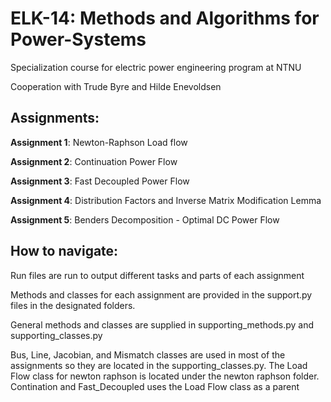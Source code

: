 # ELK-14: Methods and Algorithms for Power-Systems

Specialization course for electric power engineering program at NTNU

Cooperation with Trude Byre and Hilde Enevoldsen

## Assignments:
  **Assignment 1**: Newton-Raphson Load flow

  **Assignment 2**: Continuation Power Flow

  **Assignment 3**: Fast Decoupled Power Flow

  **Assignment 4**: Distribution Factors and Inverse Matrix Modification Lemma

  **Assignment 5**: Benders Decomposition - Optimal DC Power Flow

## How to navigate:
Run files are run to output different tasks and parts of each assignment

Methods and classes for each assignment are provided in the support.py files in the designated folders.

General methods and classes are supplied in supporting_methods.py and supporting_classes.py

Bus, Line, Jacobian, and Mismatch classes are used in most of the assignments so they are located in the supporting_classes.py.
The Load Flow class for newton raphson is located under the newton raphson folder. Contination and Fast_Decoupled uses the Load Flow class as a parent

